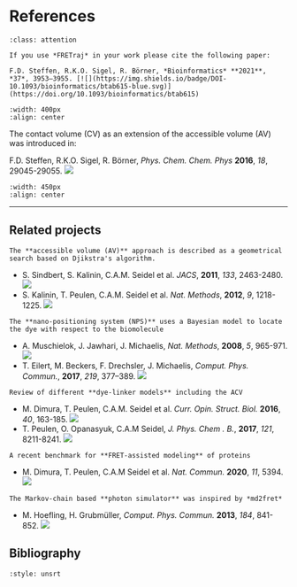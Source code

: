 # References

```{admonition} Citation
:class: attention

If you use *FRETraj* in your work please cite the following paper:

F.D. Steffen, R.K.O. Sigel, R. Börner, *Bioinformatics* **2021**, *37*, 3953–3955. [![](https://img.shields.io/badge/DOI-10.1093/bioinformatics/btab615-blue.svg)](https://doi.org/10.1093/bioinformatics/btab615)
```

```{image} images/Steffen_Bioinformatics_2021.png
:width: 400px
:align: center
```

The contact volume (CV) as an extension of the accessible volume (AV) was introduced in:

F.D. Steffen, R.K.O. Sigel, R. Börner, *Phys. Chem. Chem. Phys* **2016**, *18*, 29045-29055. [![](https://img.shields.io/badge/DOI-10.1039/C6CP04277E-blue.svg)](https://doi.org/10.1039/C6CP04277E)

```{image} images/Steffen_PCCP_2016.png
:width: 450px
:align: center
```
---


## Related projects
```{margin}
The **accessible volume (AV)** approach is described as a geometrical search based on Djikstra's algorithm.
```
- S. Sindbert, S. Kalinin, C.A.M. Seidel et al. *JACS*, **2011**, *133*, 2463-2480. [![](https://img.shields.io/badge/DOI-10.1021/ja105725e-blue.svg)](https://doi.org/10.1021/ja105725e)
- S. Kalinin, T. Peulen, C.A.M. Seidel et al. *Nat. Methods*, **2012**, *9*, 1218-1225. [![](https://img.shields.io/badge/DOI-10.1038/nmeth.2222-blue.svg)](https://doi.org/10.1038/nmeth.2222)

```{margin}
The **nano-positioning system (NPS)** uses a Bayesian model to locate the dye with respect to the biomolecule
```
- A. Muschielok, J. Jawhari, J. Michaelis, *Nat. Methods*, **2008**, *5*, 965-971. [![](https://img.shields.io/badge/DOI-10.1038/nmeth.1259-blue.svg)](https://doi.org/10.1038/nmeth.1259)
- T. Eilert, M. Beckers, F. Drechsler, J. Michaelis, *Comput. Phys. Commun.*, **2017**, *219*, 377–389. [![](https://img.shields.io/badge/DOI-10.1016/j.cpc.2017.05.027-blue.svg)](https://doi.org/10.1016/j.cpc.2017.05.027)

```{margin}
Review of different **dye-linker models** including the ACV
```
- M. Dimura, T. Peulen, C.A.M. Seidel et al. *Curr. Opin. Struct. Biol.* **2016**, *40*, 163-185. [![](https://img.shields.io/badge/DOI-10.1016/j.sbi.2016.11.012-blue.svg)](https://doi.org/10.1016/j.sbi.2016.11.012)
- T. Peulen, O. Opanasyuk, C.A.M Seidel, *J. Phys. Chem . B.*, **2017**, *121*, 8211-8241. [![](https://img.shields.io/badge/DOI-10.1021/acs.jpcb.7b03441-blue.svg)](https://doi.org/10.1021/acs.jpcb.7b03441)

```{margin}
A recent benchmark for **FRET-assisted modeling** of proteins
```
- M. Dimura, T. Peulen, C.A.M Seidel et al. *Nat. Commun.* **2020**, *11*, 5394. [![](https://img.shields.io/badge/DOI-10.1038/s41467--020--19023--1-blue.svg)](https://doi.org/10.1038/s41467-020-19023-1)

```{margin}
The Markov-chain based **photon simulator** was inspired by *md2fret*
```
- M. Hoefling, H. Grubmüller, *Comput. Phys. Commun.* **2013**, *184*, 841-852. [![](https://img.shields.io/badge/DOI-10.1016/j.cpc.2012.10.018-blue.svg)](https://doi.org/10.1016/j.cpc.2012.10.018)


## Bibliography
```{bibliography}
:style: unsrt
```